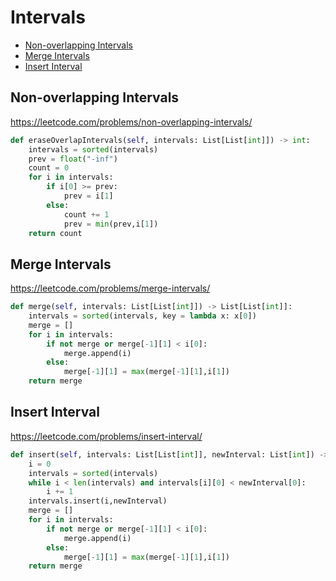 # Intervals

+ [Non-overlapping Intervals](#non-overlapping-intervals)
+ [Merge Intervals](#merge-intervals)
+ [Insert Interval](#insert-interval)

## Non-overlapping Intervals

https://leetcode.com/problems/non-overlapping-intervals/

```python
def eraseOverlapIntervals(self, intervals: List[List[int]]) -> int:
    intervals = sorted(intervals)
    prev = float("-inf")
    count = 0
    for i in intervals:
        if i[0] >= prev:
            prev = i[1]
        else:
            count += 1
            prev = min(prev,i[1])
    return count
```

## Merge Intervals

https://leetcode.com/problems/merge-intervals/

```python
def merge(self, intervals: List[List[int]]) -> List[List[int]]:
    intervals = sorted(intervals, key = lambda x: x[0])
    merge = []
    for i in intervals:
        if not merge or merge[-1][1] < i[0]:
            merge.append(i)
        else:
            merge[-1][1] = max(merge[-1][1],i[1])
    return merge
```

## Insert Interval

https://leetcode.com/problems/insert-interval/

```python
def insert(self, intervals: List[List[int]], newInterval: List[int]) -> List[List[int]]:
    i = 0
    intervals = sorted(intervals)
    while i < len(intervals) and intervals[i][0] < newInterval[0]:
        i += 1
    intervals.insert(i,newInterval)
    merge = []
    for i in intervals:
        if not merge or merge[-1][1] < i[0]:
            merge.append(i)
        else:
            merge[-1][1] = max(merge[-1][1],i[1])
    return merge
```
